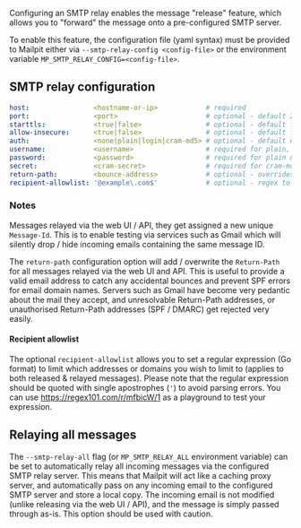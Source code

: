 Configuring an SMTP relay enables the message "release" feature, which allows you to "forward" the message onto a pre-configured SMTP server.

To enable this feature, the configuration file (yaml syntax) must be provided to Mailpit either via `--smtp-relay-config <config-file>` or the environment variable `MP_SMTP_RELAY_CONFIG=<config-file>`.

## SMTP relay configuration

```yaml
host:                <hostname-or-ip>            # required
port:                <port>                      # optional - default 25
starttls:            <true|false>                # optional - default false
allow-insecure:      <true|false>                # optional - default false
auth:                <none|plain|login|cram-md5> # optional - default none
username:            <username>                  # required for plain, login and cram-md5 auth
password:            <password>                  # required for plain & login auth
secret:              <cram-secret>               # required for cram-md5 auth
return-path:         <bounce-address>            # optional - overrides Return-Path for all released emails
recipient-allowlist: '@example\.com$'            # optional - regex to limit allowed relay addresses or domains (see below)
```

### Notes
Messages relayed via the web UI / API, they get assigned a new unique `Message-Id`. This is to enable testing via services such as Gmail which will silently drop / hide incoming emails containing the same message ID. 

The `return-path` configuration option will add / overwrite the `Return-Path` for all messages relayed via the web UI and API. This is useful to provide a valid email address to catch any accidental bounces and prevent SPF errors for email domain names. Servers such as Gmail have become very pedantic about the mail they accept, and unresolvable Return-Path addresses, or unauthorised Return-Path addresses (SPF / DMARC) get rejected very easily.

#### Recipient allowlist

The optional `recipient-allowlist` allows you to set a regular expression (Go format) to limit which addresses or domains you wish to limit to (applies to both released & relayed messages). Please note that the regular expression should be quoted with single apostrophes (`'`) to avoid parsing errors. You can use https://regex101.com/r/mfbicW/1 as a playground to test your expression.


## Relaying all messages

The `--smtp-relay-all` flag (or `MP_SMTP_RELAY_ALL` environment variable) can be set to automatically relay all incoming messages via the configured SMTP relay server. This means that Mailpit will act like a caching proxy server, and automatically pass on any incoming email to the configured SMTP server and store a local copy. The incoming email is not modified (unlike releasing via the web UI / API), and the message is simply passed through as-is. This option should be used with caution.